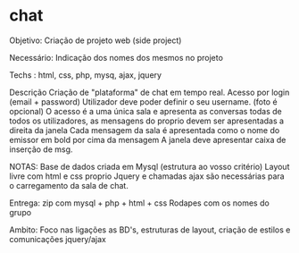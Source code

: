 # chat


Objetivo: 
Criação de projeto web (side project)

Necessário: Indicação dos nomes dos mesmos no projeto

Techs :  html, css, php, mysq, ajax, jquery

Descrição
Criação de "plataforma" de chat em tempo real.
Acesso por login (email + password)
Utilizador deve poder definir o seu username. (foto é opcional)
O acesso é a uma única sala e apresenta as conversas todas de todos os utilizadores, as mensagens do proprio devem ser apresentadas a direita da janela
Cada mensagem da sala é apresentada como o nome do emissor em bold por cima da mensagem
A janela deve apresentar caixa de inserção de msg.

NOTAS: 
Base de dados criada em Mysql (estrutura ao vosso critério)
Layout livre com html e css proprio
Jquery e chamadas ajax são necessárias para o carregamento da sala de chat.

Entrega: zip com mysql + php + html + css
Rodapes com os nomes do grupo

Ambito:
Foco nas ligações as BD's, estruturas de layout, criação de estilos e comunicações jquery/ajax

